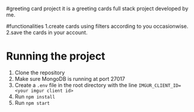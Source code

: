 #greeting card project
it is a greeting cards full stack project developed by me.


#functionalities 
1.create cards using filters according to you occasionwise.
2.save the cards in your account.

# Running the project
1. Clone the repository
2. Make sure MongoDB is running at port 27017
3. Create a `.env` file in the root directory with the line `IMGUR_CLIENT_ID=<your imgur client id>`
4. Run `npm install`
5. Run `npm start`


